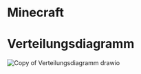 # Minecraft
# Verteilungsdiagramm
![Copy of Verteilungsdiagramm drawio](https://user-images.githubusercontent.com/97627842/156453923-ad7ce6ac-abe2-4673-9dd3-fbf04ac2c130.png)

